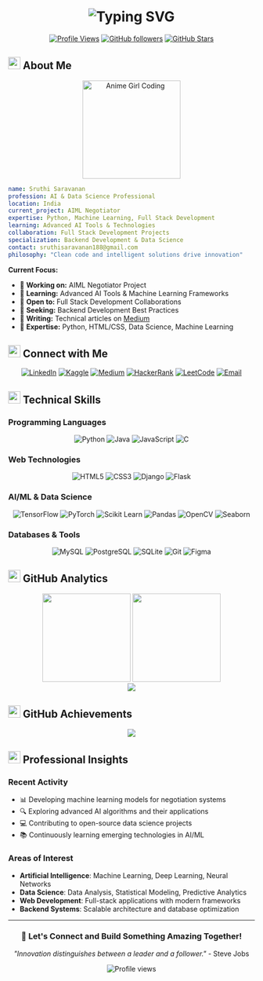 # <div align="center">![Typing SVG](https://readme-typing-svg.herokuapp.com?font=Fira+Code&size=28&pause=1000&color=0969DA&center=true&vCenter=true&width=500&lines=Hi+%F0%9F%91%8B%2C+I'm+Sruthi;AI%26DS+Professional;Full+Stack+Developer;Data+Scientist) </div>

<div align="center">
  
[![Profile Views](https://komarev.com/ghpvc/?username=sruthi0502-hub&label=Profile%20views&color=0969DA&style=flat-square)](https://github.com/sruthi0502-hub)
[![GitHub followers](https://img.shields.io/github/followers/sruthi0502-hub?logo=github&style=flat-square&color=0969DA&labelColor=24292f)](https://github.com/sruthi0502-hub)
[![GitHub Stars](https://img.shields.io/github/stars/sruthi0502-hub?logo=github&style=flat-square&color=0969DA&labelColor=24292f)](https://github.com/sruthi0502-hub)

</div>

## <img src="https://user-images.githubusercontent.com/74038190/213844263-a8897a51-32f4-4b3b-b5c2-e1528b89f6f3.png" width="25px"> About Me

<div align="center">
  <img src="https://media.tenor.com/2uyENRmiUt0AAAAC/computer-typing.gif" width="200px" alt="Anime Girl Coding">
</div>

```yaml
name: Sruthi Saravanan
profession: AI & Data Science Professional
location: India
current_project: AIML Negotiator
expertise: Python, Machine Learning, Full Stack Development
learning: Advanced AI Tools & Technologies
collaboration: Full Stack Development Projects
specialization: Backend Development & Data Science
contact: sruthisaravanan188@gmail.com
philosophy: "Clean code and intelligent solutions drive innovation"
```

**Current Focus:**
- 🔭 **Working on:** AIML Negotiator Project
- 🌱 **Learning:** Advanced AI Tools & Machine Learning Frameworks
- 👯 **Open to:** Full Stack Development Collaborations
- 🤝 **Seeking:** Backend Development Best Practices
- 📝 **Writing:** Technical articles on [Medium](https://medium.com/@sruthisaravanan)
- 💬 **Expertise:** Python, HTML/CSS, Data Science, Machine Learning

## <img src="https://user-images.githubusercontent.com/74038190/212284087-bbe7e430-757e-4901-90bf-4cd2ce3e1852.gif" width="25px"> Connect with Me

<div align="center">
  
[![LinkedIn](https://img.shields.io/badge/LinkedIn-0077B5?style=flat-square&logo=linkedin&logoColor=white)](https://linkedin.com/in/sruthi-saravanan)
[![Kaggle](https://img.shields.io/badge/Kaggle-20BEFF?style=flat-square&logo=kaggle&logoColor=white)](https://kaggle.com/sruthi0502)
[![Medium](https://img.shields.io/badge/Medium-12100E?style=flat-square&logo=medium&logoColor=white)](https://medium.com/@sruthisaravanan)
[![HackerRank](https://img.shields.io/badge/HackerRank-2EC866?style=flat-square&logo=hackerrank&logoColor=white)](https://www.hackerrank.com/@sruthisaravanan4)
[![LeetCode](https://img.shields.io/badge/LeetCode-FFA116?style=flat-square&logo=leetcode&logoColor=black)](https://www.leetcode.com/sruthi_7888)
[![Email](https://img.shields.io/badge/Email-D14836?style=flat-square&logo=gmail&logoColor=white)](mailto:sruthisaravanan188@gmail.com)

</div>

## <img src="https://user-images.githubusercontent.com/74038190/212257467-871d32b7-e401-42e8-a166-fcfd7baa4c6b.gif" width="25px"> Technical Skills

### Programming Languages
<div align="center">

![Python](https://img.shields.io/badge/Python-3776AB?style=flat-square&logo=python&logoColor=white)
![Java](https://img.shields.io/badge/Java-ED8B00?style=flat-square&logo=openjdk&logoColor=white)
![JavaScript](https://img.shields.io/badge/JavaScript-F7DF1E?style=flat-square&logo=javascript&logoColor=black)
![C](https://img.shields.io/badge/C-00599C?style=flat-square&logo=c&logoColor=white)

</div>

### Web Technologies
<div align="center">

![HTML5](https://img.shields.io/badge/HTML5-E34F26?style=flat-square&logo=html5&logoColor=white)
![CSS3](https://img.shields.io/badge/CSS3-1572B6?style=flat-square&logo=css3&logoColor=white)
![Django](https://img.shields.io/badge/Django-092E20?style=flat-square&logo=django&logoColor=white)
![Flask](https://img.shields.io/badge/Flask-000000?style=flat-square&logo=flask&logoColor=white)

</div>

### AI/ML & Data Science
<div align="center">

![TensorFlow](https://img.shields.io/badge/TensorFlow-FF6F00?style=flat-square&logo=tensorflow&logoColor=white)
![PyTorch](https://img.shields.io/badge/PyTorch-EE4C2C?style=flat-square&logo=pytorch&logoColor=white)
![Scikit Learn](https://img.shields.io/badge/scikit--learn-F7931E?style=flat-square&logo=scikit-learn&logoColor=white)
![Pandas](https://img.shields.io/badge/pandas-150458?style=flat-square&logo=pandas&logoColor=white)
![OpenCV](https://img.shields.io/badge/OpenCV-27338e?style=flat-square&logo=OpenCV&logoColor=white)
![Seaborn](https://img.shields.io/badge/Seaborn-3776AB?style=flat-square&logo=python&logoColor=white)

</div>

### Databases & Tools
<div align="center">

![MySQL](https://img.shields.io/badge/MySQL-4479A1?style=flat-square&logo=mysql&logoColor=white)
![PostgreSQL](https://img.shields.io/badge/PostgreSQL-316192?style=flat-square&logo=postgresql&logoColor=white)
![SQLite](https://img.shields.io/badge/SQLite-07405E?style=flat-square&logo=sqlite&logoColor=white)
![Git](https://img.shields.io/badge/Git-F05032?style=flat-square&logo=git&logoColor=white)
![Figma](https://img.shields.io/badge/Figma-F24E1E?style=flat-square&logo=figma&logoColor=white)

</div>

## <img src="https://user-images.githubusercontent.com/74038190/216122041-518ac897-8d92-4c6b-9b3f-ca01dcaf38ee.png" width="25px"> GitHub Analytics

<div align="center">
  <img height="180em" src="https://github-readme-stats.vercel.app/api?username=sruthi0502-hub&show_icons=true&theme=github_dark&include_all_commits=true&count_private=true&hide_border=true"/>
  <img height="180em" src="https://github-readme-stats.vercel.app/api/top-langs/?username=sruthi0502-hub&layout=compact&langs_count=8&theme=github_dark&hide_border=true"/>
</div>

<div align="center">
  <img src="https://github-readme-streak-stats.herokuapp.com/?user=sruthi0502-hub&theme=github-dark-blue&hide_border=true" />
</div>

## <img src="https://user-images.githubusercontent.com/74038190/216122065-2f028bae-25d6-4a3c-bc9f-175394ed5011.png" width="25px"> GitHub Achievements

<div align="center">
  <img src="https://github-profile-trophy.vercel.app/?username=sruthi0502-hub&theme=github_dark&no-frame=true&no-bg=true&margin-w=4&row=1" />
</div>

## <img src="https://user-images.githubusercontent.com/74038190/212284115-f47cd8ff-2ffb-4b04-b5bf-4d1c14c0247f.gif" width="25px"> Professional Insights

### Recent Activity
- 📊 Developing machine learning models for negotiation systems
- 🔍 Exploring advanced AI algorithms and their applications
- 💻 Contributing to open-source data science projects
- 📚 Continuously learning emerging technologies in AI/ML

### Areas of Interest
- **Artificial Intelligence**: Machine Learning, Deep Learning, Neural Networks
- **Data Science**: Data Analysis, Statistical Modeling, Predictive Analytics  
- **Web Development**: Full-stack applications with modern frameworks
- **Backend Systems**: Scalable architecture and database optimization

---

<div align="center">

### 🤝 Let's Connect and Build Something Amazing Together!

*"Innovation distinguishes between a leader and a follower."* - Steve Jobs

<img src="https://komarev.com/ghpvc/?username=sruthi0502-hub&style=flat-square&color=blue" alt="Profile views" />

</div>
